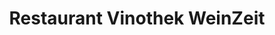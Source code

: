 ---
title: "Restaurant Vinothek WeinZeit"
url: /wald-im-pinzgau/restaurant-vinothek-weinzeit/
shop: Getränke
---